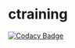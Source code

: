 # ctraining

[![Codacy Badge](https://app.codacy.com/project/badge/Grade/e544efdc0c7343629db4d97531ccda4e)](https://www.codacy.com/gh/arwa-aamir-ltts/ctraining/dashboard?utm_source=github.com&amp;utm_medium=referral&amp;utm_content=arwa-aamir-ltts/ctraining&amp;utm_campaign=Badge_Grade)
